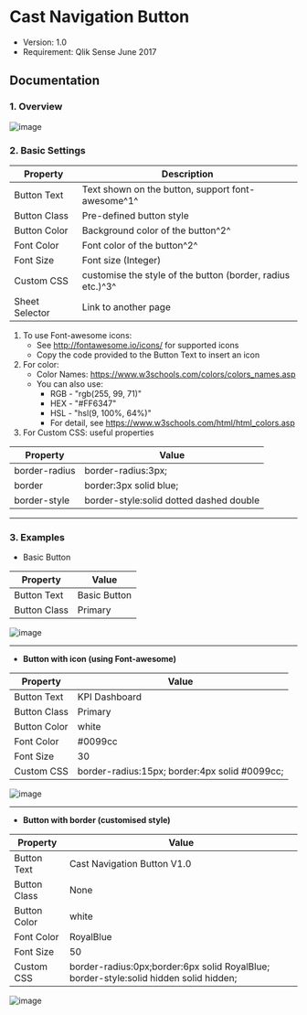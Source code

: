# Cast Navigation Button
* Version: 1.0
* Requirement: Qlik Sense June 2017

## Documentation
### 1. Overview
![image](http://cdn.mixpad.net/overview.jpg)
### 2. Basic Settings

Property | Description
---|---
Button Text | Text shown on the button, support font-awesome^1^
Button Class | Pre-defined button style
Button Color | Background color of the button^2^
Font Color | Font color of the button^2^
Font Size | Font size (Integer)
Custom CSS | customise the style of the button (border, radius etc.)^3^
Sheet Selector | Link to another page

1. To use Font-awesome icons:
    * See http://fontawesome.io/icons/ for supported icons
    * Copy the code provided to the Button Text to insert an icon
2. For color:
    * Color Names: https://www.w3schools.com/colors/colors_names.asp 
    * You can also use:
        * RGB - "rgb(255, 99, 71)" 
        * HEX - "#FF6347"
        * HSL - "hsl(9, 100%, 64%)"
        * For detail, see https://www.w3schools.com/html/html_colors.asp 
3. For Custom CSS: useful properties

Property | Value
---|---
border-radius | border-radius:3px;
border | border:3px solid blue;
border-style | border-style:solid dotted dashed double
---

### 3. Examples
* Basic Button

Property | Value
---|---
Button Text | Basic Button
Button Class | Primary
![image](http://cdn.mixpad.net/basic_button.png)

---

* **Button with icon (using Font-awesome)**

Property | Value
---|---
Button Text | KPI Dashboard <i class="fa fa-github-alt" aria-hidden="true"></i>
Button Class | Primary
Button Color | white
Font Color | #0099cc
Font Size | 30
Custom CSS| border-radius:15px; border:4px solid #0099cc;
![image](http://cdn.mixpad.net/button_with_icon.png)

--- 
* **Button with border (customised style)**

Property | Value
---|---
Button Text | Cast Navigation Button V1.0
Button Class | None 
Button Color | white
Font Color | RoyalBlue
Font Size | 50
Custom CSS| border-radius:0px;border:6px solid RoyalBlue; border-style:solid hidden solid hidden;
![image](http://cdn.mixpad.net/button_with_border.png)